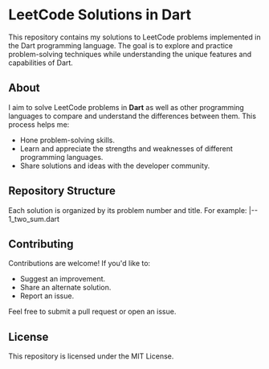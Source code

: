 # LeetCode Solutions in Dart

This repository contains my solutions to LeetCode problems implemented in the Dart programming language. The goal is to explore and practice problem-solving techniques while understanding the unique features and capabilities of Dart.

## About

I aim to solve LeetCode problems in **Dart** as well as other programming languages to compare and understand the differences between them. This process helps me:

- Hone problem-solving skills.
- Learn and appreciate the strengths and weaknesses of different programming languages.
- Share solutions and ideas with the developer community.

## Repository Structure

Each solution is organized by its problem number and title. For example:
|-- 1_two_sum.dart

## Contributing

Contributions are welcome! If you'd like to:

- Suggest an improvement.
- Share an alternate solution.
- Report an issue.
  
Feel free to submit a pull request or open an issue.

## License

This repository is licensed under the MIT License.
